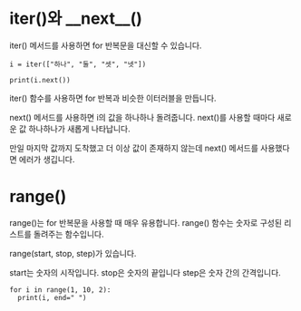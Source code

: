 # iter()와 \_\_next\_\_()
iter() 메서드를 사용하면 for 반복문을 대신할 수 있습니다.

```
i = iter(["하나", "둘", "셋", "넷"])

print(i.next())
```

iter() 함수를 사용하면 for 반복과 비슷한 이터러블을 만듭니다.

next() 메서드를 사용하면 i의 값을 하나하나 돌려줍니다. next()를 사용할 때마다 새로운 값 하나하나가 새롭게 나타납니다.

만일 마지막 값까지 도착했고 더 이상 값이 존재하지 않는데 next() 메서드를 사용했다면 에러가 생깁니다.

# range()
range()는 for 반복문을 사용할 때 매우 유용합니다. range() 함수는 숫자로 구성된 리스트를 돌려주는 함수입니다.

range(start, stop, step)가 있습니다.

start는 숫자의 시작입니다.
stop은 숫자의 끝입니다
step은 숫자 간의 간격입니다.


```
for i in range(1, 10, 2):
  print(i, end=" ")
```
